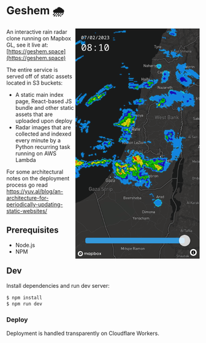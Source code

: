 # Geshem 🌧️

<img src="public/screenshot.png" height="600" align="right">

An interactive rain radar clone running on Mapbox GL, see it live at: [https://geshem.space](https://geshem.space)

The entire service is served off of static assets located in S3 buckets:

- A static main index page, React-based JS bundle and other static assets that are uploaded upon deploy
- Radar images that are collected and indexed every minute by a Python recurring task running on AWS Lambda

For some architectural notes on the deployment process go read https://yuv.al/blog/an-architecture-for-periodically-updating-static-websites/

## Prerequisites

- Node.js
- NPM

## Dev

Install dependencies and run dev server:

```bash
$ npm install
$ npm run dev
```

### Deploy

Deployment is handled transparently on Cloudflare Workers.
